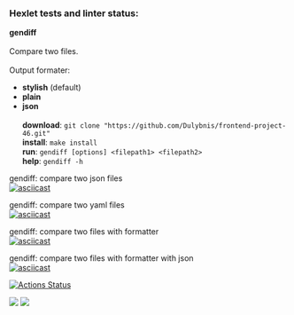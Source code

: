 ### Hexlet tests and linter status:
**gendiff**<br><br>
Compare two files. <br><br>
Output formater:<br>
* **stylish** (default)<br>
* **plain**<br>
* **json**
<br><br>
**download**: `git clone "https://github.com/Dulybnis/frontend-project-46.git"`<br>
**install**: `make install`<br>
**run**: `gendiff [options] <filepath1> <filepath2>`<br>
**help**: `gendiff -h`<br>

gendiff: compare two json files<br>
[![asciicast](https://asciinema.org/a/jl7xuSlBGrudZ9ZvOhdyvNHUR.svg)](https://asciinema.org/a/jl7xuSlBGrudZ9ZvOhdyvNHUR)<br>

gendiff: compare two yaml files<br>
[![asciicast](https://asciinema.org/a/keYqcNrYSXsOjQou1IGvet3JK.svg)](https://asciinema.org/a/keYqcNrYSXsOjQou1IGvet3JK)<br>

gendiff: compare two files with formatter<br>
[![asciicast](https://asciinema.org/a/a3VnC1rHlOa4WAxoOlkHOcpeF.svg)](https://asciinema.org/a/a3VnC1rHlOa4WAxoOlkHOcpeF)<br>

gendiff: compare two files with formatter with json<br>
[![asciicast](https://asciinema.org/a/xwPapLT61FePChsQUAqkRR2Dq.svg)](https://asciinema.org/a/xwPapLT61FePChsQUAqkRR2Dq)<br>

[![Actions Status](https://github.com/Dulybnis/frontend-project-46/workflows/hexlet-check/badge.svg)](https://github.com/Dulybnis/frontend-project-46/actions)

<a href="https://codeclimate.com/github/Dulybnis/frontend-project-46/maintainability"><img src="https://api.codeclimate.com/v1/badges/1803038de0989bc0f2bc/maintainability" /></a>
<a href="https://codeclimate.com/github/Dulybnis/frontend-project-46/test_coverage"><img src="https://api.codeclimate.com/v1/badges/1803038de0989bc0f2bc/test_coverage" /></a>